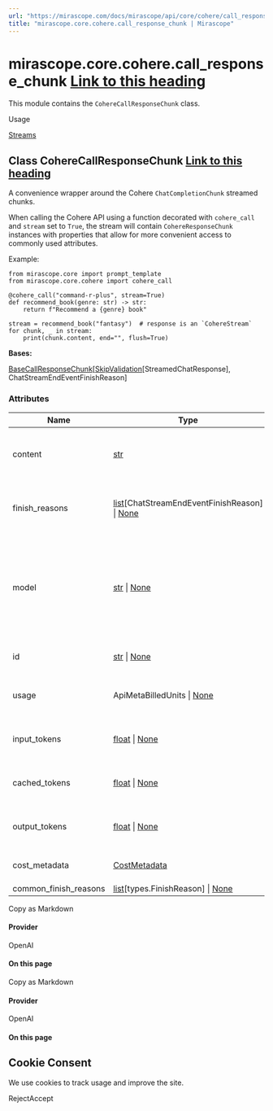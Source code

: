 ```yaml
---
url: "https://mirascope.com/docs/mirascope/api/core/cohere/call_response_chunk"
title: "mirascope.core.cohere.call_response_chunk | Mirascope"
---
```


# mirascope.core.cohere.call\_response\_chunk [Link to this heading](https://mirascope.com/docs/mirascope/api/core/cohere/call_response_chunk\#mirascope-core-cohere-call-response-chunk)

This module contains the `CohereCallResponseChunk` class.

Usage

[Streams](https://mirascope.com/docs/mirascope/learn/streams#handling-streamed-responses)

## Class CohereCallResponseChunk [Link to this heading](https://mirascope.com/docs/mirascope/api/core/cohere/call_response_chunk\#coherecallresponsechunk)

A convenience wrapper around the Cohere `ChatCompletionChunk` streamed chunks.

When calling the Cohere API using a function decorated with `cohere_call` and
`stream` set to `True`, the stream will contain `CohereResponseChunk` instances with
properties that allow for more convenient access to commonly used attributes.

Example:

```
from mirascope.core import prompt_template
from mirascope.core.cohere import cohere_call

@cohere_call("command-r-plus", stream=True)
def recommend_book(genre: str) -> str:
    return f"Recommend a {genre} book"

stream = recommend_book("fantasy")  # response is an `CohereStream`
for chunk, _ in stream:
    print(chunk.content, end="", flush=True)
```

**Bases:**

[BaseCallResponseChunk](https://mirascope.com/docs/mirascope/api/core/base/call_response_chunk#basecallresponsechunk)\[[SkipValidation](https://docs.pydantic.dev/latest/api/functional_validators/#pydantic.functional_validators.SkipValidation)\[StreamedChatResponse\], ChatStreamEndEventFinishReason\]

### Attributes

| Name | Type | Description |
| --- | --- | --- |
| content | [str](https://docs.python.org/3/library/stdtypes.html#str) | Returns the content for the 0th choice delta. |
| finish\_reasons | [list](https://docs.python.org/3/library/stdtypes.html#list)\[ChatStreamEndEventFinishReason\] \| [None](https://docs.python.org/3/library/constants.html#None) | Returns the finish reasons of the response. |
| model | [str](https://docs.python.org/3/library/stdtypes.html#str) \| [None](https://docs.python.org/3/library/constants.html#None) | Returns the name of the response model.<br>Cohere does not return model, so we return None |
| id | [str](https://docs.python.org/3/library/stdtypes.html#str) \| [None](https://docs.python.org/3/library/constants.html#None) | Returns the id of the response. |
| usage | ApiMetaBilledUnits \| [None](https://docs.python.org/3/library/constants.html#None) | Returns the usage of the response. |
| input\_tokens | [float](https://docs.python.org/3/library/functions.html#float) \| [None](https://docs.python.org/3/library/constants.html#None) | Returns the number of input tokens. |
| cached\_tokens | [float](https://docs.python.org/3/library/functions.html#float) \| [None](https://docs.python.org/3/library/constants.html#None) | Returns the number of cached tokens. |
| output\_tokens | [float](https://docs.python.org/3/library/functions.html#float) \| [None](https://docs.python.org/3/library/constants.html#None) | Returns the number of output tokens. |
| cost\_metadata | [CostMetadata](https://mirascope.com/docs/mirascope/api/core/base/types#costmetadata) | Returns the cost metadata. |
| common\_finish\_reasons | [list](https://docs.python.org/3/library/stdtypes.html#list)\[types.FinishReason\] \| [None](https://docs.python.org/3/library/constants.html#None) | - |

Copy as Markdown

#### Provider

OpenAI

#### On this page

Copy as Markdown

#### Provider

OpenAI

#### On this page

## Cookie Consent

We use cookies to track usage and improve the site.

RejectAccept